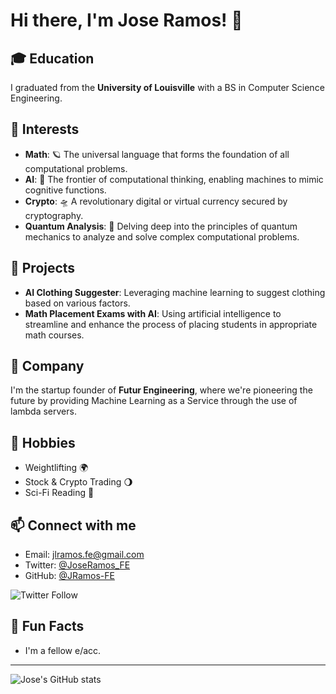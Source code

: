 # Hi there, I'm Jose Ramos! 🌌

## 🎓 Education
I graduated from the **University of Louisville** with a BS in Computer Science Engineering.

## 🌠 Interests
- **Math**: 🪐 The universal language that forms the foundation of all computational problems.
- **AI**: 🤖 The frontier of computational thinking, enabling machines to mimic cognitive functions.
- **Crypto**: 🛸 A revolutionary digital or virtual currency secured by cryptography.
- **Quantum Analysis**: 🔭 Delving deep into the principles of quantum mechanics to analyze and solve complex computational problems.

## 🚀 Projects
- **AI Clothing Suggester**: Leveraging machine learning to suggest clothing based on various factors.
- **Math Placement Exams with AI**: Using artificial intelligence to streamline and enhance the process of placing students in appropriate math courses.

## 💫 Company
I'm the startup founder of **Futur Engineering**, where we're pioneering the future by providing Machine Learning as a Service through the use of lambda servers.

## 🌟 Hobbies
- Weightlifting 🌍
- Stock & Crypto Trading 🌖
- Sci-Fi Reading 📡

## 📫 Connect with me
- Email: [jlramos.fe@gmail.com](mailto:jlramos.fe@gmail.com)
- Twitter: [@JoseRamos_FE](https://twitter.com/JoseRamos_FE)
- GitHub: [@JRamos-FE](https://github.com/JRamos-FE)

![Twitter Follow](https://img.shields.io/twitter/follow/JoseRamos_FE?label=Follow&style=social)

## 🌌 Fun Facts
- I'm a fellow e/acc.

---

![Jose's GitHub stats](https://github-readme-stats.vercel.app/api?username=JRamos-FE&show_icons=true&theme=radical)
